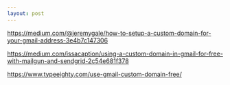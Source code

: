 ```yaml
---
layout: post
---
```



https://medium.com/@jeremygale/how-to-setup-a-custom-domain-for-your-gmail-address-3e4b7c147306

https://medium.com/issacaption/using-a-custom-domain-in-gmail-for-free-with-mailgun-and-sendgrid-2c54e681f378

https://www.typeeighty.com/use-gmail-custom-domain-free/